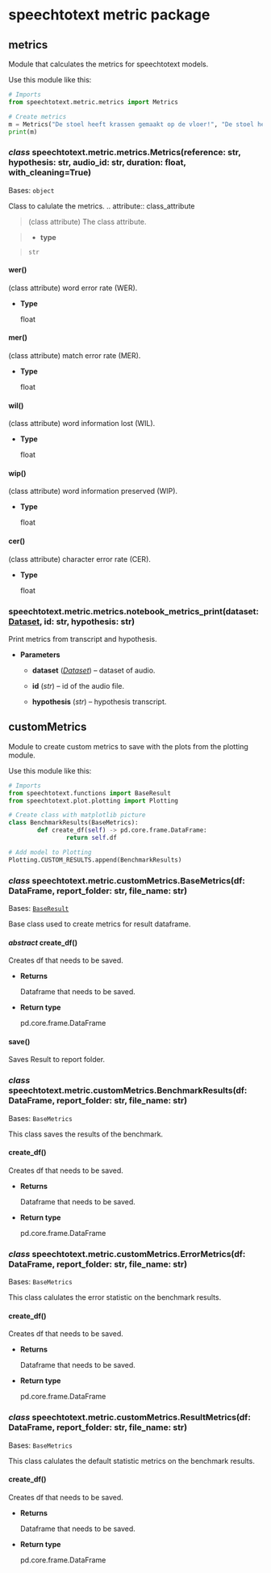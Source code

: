 # speechtotext metric package

## metrics

Module that calculates the metrics for speechtotext models.

Use this module like this:

```python
# Imports
from speechtotext.metric.metrics import Metrics

# Create metrics
m = Metrics("De stoel heeft krassen gemaakt op de vloer!", "De stoel heeft krassen gemaakt op de vloer", "id_from_dataset")
print(m)
```


### _class_ speechtotext.metric.metrics.Metrics(reference: str, hypothesis: str, audio_id: str, duration: float, with_cleaning=True)
Bases: `object`

Class to calulate the metrics.
.. attribute:: class_attribute

> (class attribute) The class attribute.


> * **type**

>     str



#### wer()
(class attribute) word error rate (WER).


* **Type**

    float



#### mer()
(class attribute) match error rate (MER).


* **Type**

    float



#### wil()
(class attribute) word information lost (WIL).


* **Type**

    float



#### wip()
(class attribute) word information preserved (WIP).


* **Type**

    float



#### cer()
(class attribute) character error rate (CER).


* **Type**

    float



### speechtotext.metric.metrics.notebook_metrics_print(dataset: [Dataset](../index.md#speechtotext.datasets.Dataset), id: str, hypothesis: str)
Print metrics from transcript and hypothesis.


* **Parameters**

    
    * **dataset** ([*Dataset*](../index.md#speechtotext.datasets.Dataset)) – dataset of audio.


    * **id** (*str*) – id of the audio file.


    * **hypothesis** (*str*) – hypothesis transcript.


## customMetrics

Module to create custom metrics to save with the plots from the plotting module.

Use this module like this:

```python
# Imports
from speechtotext.functions import BaseResult
from speechtotext.plot.plotting import Plotting

# Create class with matplotlib picture
class BenchmarkResults(BaseMetrics):
        def create_df(self) -> pd.core.frame.DataFrame:
                return self.df

# Add model to Plotting
Plotting.CUSTOM_RESULTS.append(BenchmarkResults)
```


### _class_ speechtotext.metric.customMetrics.BaseMetrics(df: DataFrame, report_folder: str, file_name: str)
Bases: [`BaseResult`](../index.md#speechtotext.functions.BaseResult)

Base class used to create metrics for result dataframe.


#### _abstract_ create_df()
Creates df that needs to be saved.


* **Returns**

    Dataframe that needs to be saved.



* **Return type**

    pd.core.frame.DataFrame



#### save()
Saves Result to report folder.


### _class_ speechtotext.metric.customMetrics.BenchmarkResults(df: DataFrame, report_folder: str, file_name: str)
Bases: `BaseMetrics`

This class saves the results of the benchmark.


#### create_df()
Creates df that needs to be saved.


* **Returns**

    Dataframe that needs to be saved.



* **Return type**

    pd.core.frame.DataFrame



### _class_ speechtotext.metric.customMetrics.ErrorMetrics(df: DataFrame, report_folder: str, file_name: str)
Bases: `BaseMetrics`

This class calulates the error statistic on the benchmark results.


#### create_df()
Creates df that needs to be saved.


* **Returns**

    Dataframe that needs to be saved.



* **Return type**

    pd.core.frame.DataFrame



### _class_ speechtotext.metric.customMetrics.ResultMetrics(df: DataFrame, report_folder: str, file_name: str)
Bases: `BaseMetrics`

This class calulates the default statistic metrics on the benchmark results.


#### create_df()
Creates df that needs to be saved.


* **Returns**

    Dataframe that needs to be saved.



* **Return type**

    pd.core.frame.DataFrame
